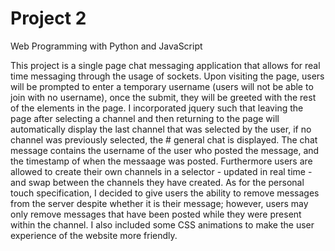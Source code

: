 # Project 2

Web Programming with Python and JavaScript

This project is a single page chat messaging application that allows for real time messaging through the usage of sockets. Upon visiting the page, users will be prompted to enter a temporary username (users will not be able to join with no username), once the submit, they will be greeted with the rest of the elements in the page. I incorporated jquery such that leaving the page after selecting a channel and then returning to the page will automatically display the last channel that was selected by the user, if no channel was previously selected, the # general chat is displayed. The chat message contains the username of the user who posted the message, and the timestamp of when the messaage was posted. Furthermore users are allowed to create their own channels in a selector - updated in real time - and swap between the channels they have created. As for the personal touch specification, I decided to give users the ability to remove messages from the server despite whether it is their message; however, users may only remove messages that have been posted while they were present within the channel. I also included some CSS animations to make the user experience of the website more friendly.